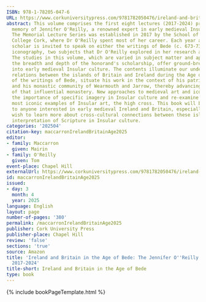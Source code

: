 ```yaml
---
ISBN: 978-1-78205-047-6
URL: https://www.corkuniversitypress.com/9781782050476/ireland-and-britain-in-the-age-of-bede/
abstract: This volume comprises the first eight lectures (2017-2024) presented in
  memory of Jennifer O'Reilly, a renowned expert in early medieval Insular culture.
  The Memorial Lecture Series was established in 2017 by the School of History, University
  College Cork, where Dr O'Reilly spent most of her career. Each year a distinguished
  scholar is invited to speak on either the writings of Bede (c. 673-735) or medieval
  iconography, two subjects that Dr O'Reilly explored in her research and teaching.
  The studies in this volume, which are varied in subject matter and approach, indicating
  the breadth and depth of the honorand's scholarship, offer ground-breaking insights
  into early medieval Insular culture. The contents illuminate our understanding of
  relations between the islands of Britain and Ireland during the Age of Bede. Analyses
  of the writings of Bede, situate his work in the context of his patristic inheritance
  and his monastic community of Wearmouth and Jarrow, thereby advancing our knowledge
  of that influential monastery. New approaches to medieval art and iconography highlight
  the importance of specific imagery in Insular culture and re-examine one of the
  most iconic examples of Insular art, the high cross. This book will be of value
  to anyone interested in early medieval Ireland and Britain, especially those who
  wish to learn more about cross-cultural connections between these islands, and the
  interpretation of Scripture in Insular culture.
categories: '202504'
citation-key: maccarronIrelandBritainAge2025
editor:
- family: Maccarron
  given: Mairin
- family: O'Reilly
  given: Tom
event-place: Chapel Hill
externalUrl: https://www.corkuniversitypress.com/9781782050476/ireland-and-britain-in-the-age-of-bede/
id: maccarronIrelandBritainAge2025
issued:
- day: 3
  month: 4
  year: 2025
language: English
layout: page
number-of-pages: '380'
permalink: /maccarronIrelandBritainAge2025
publisher: Cork University Press
publisher-place: Chapel Hill
review: 'false'
sections: 'true'
source: Amazon
title: 'Ireland and Britain in the Age of Bede: The Jennifer O''Reilly Memorial Lectures
  2017-2024'
title-short: Ireland and Britain in the Age of Bede
type: book
---
```

{% include bookPageTemplate.html %}